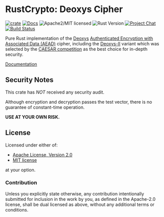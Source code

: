 # RustCrypto: Deoxys Cipher

[![crate][crate-image]][crate-link]
[![Docs][docs-image]][docs-link]
![Apache2/MIT licensed][license-image]
![Rust Version][rustc-image]
[![Project Chat][chat-image]][chat-link]
[![Build Status][build-image]][build-link]

Pure Rust implementation of the [Deoxys][1]
[Authenticated Encryption with Associated Data (AEAD)][2] cipher,
including the [Deoxys-II][3] variant which was selected by the
[CAESAR competition][4] as the best choice for in-depth security.

[Documentation][docs-link]

## Security Notes

This crate has *NOT* received any security audit.

Although encryption and decryption passes the test vector, there is no guarantee
of constant-time operation.

**USE AT YOUR OWN RISK.**

## License

Licensed under either of:

 * [Apache License, Version 2.0](http://www.apache.org/licenses/LICENSE-2.0)
 * [MIT license](http://opensource.org/licenses/MIT)

at your option.

### Contribution

Unless you explicitly state otherwise, any contribution intentionally submitted
for inclusion in the work by you, as defined in the Apache-2.0 license, shall be
dual licensed as above, without any additional terms or conditions.

[//]: # (badges)

[crate-image]: https://img.shields.io/crates/v/deoxys.svg
[crate-link]: https://crates.io/crates/deoxys
[docs-image]: https://docs.rs/deoxys/badge.svg
[docs-link]: https://docs.rs/deoxys/
[license-image]: https://img.shields.io/badge/license-Apache2.0/MIT-blue.svg
[rustc-image]: https://img.shields.io/badge/rustc-1.56+-blue.svg
[chat-image]: https://img.shields.io/badge/zulip-join_chat-blue.svg
[chat-link]: https://rustcrypto.zulipchat.com/#narrow/stream/260038-AEADs
[build-image]: https://github.com/RustCrypto/AEADs/workflows/deoxys/badge.svg?branch=master&event=push
[build-link]: https://github.com/RustCrypto/AEADs/actions

[//]: # (general links)

[1]: https://sites.google.com/view/deoxyscipher
[2]: https://en.wikipedia.org/wiki/Authenticated_encryption
[3]: https://competitions.cr.yp.to/round3/deoxysv141.pdf
[4]: https://competitions.cr.yp.to/index.html
